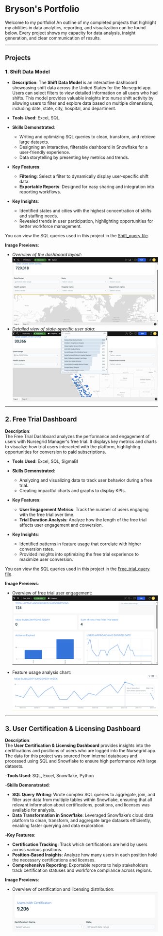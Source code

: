 # Bryson's Portfolio

Welcome to my portfolio! An outline of my completed projects that highlight my abilities in data analytics, reporting, and visualization can be found below. Every project shows my capacity for data analysis, insight generation, and clear communication of results.

---

## Projects

### 1. **Shift Data Model**
   - **Description**: 
     The **Shift Data Model** is an interactive dashboard showcasing shift data across the United States for the Nursegrid app. Users can select filters to view detailed information on all users who had shifts. This model provides valuable insights into nurse shift activity by allowing users to filter and explore data based on multiple dimensions, including date, state, city, hospital, and department.
   - **Tools Used**: Excel, SQL.
     
   - **Skills Demonstrated**:
     - Writing and optimizing SQL queries to clean, transform, and retrieve large datasets.
     - Designing an interactive, filterable dashboard in Snowflake for a user-friendly experience.
     - Data storytelling by presenting key metrics and trends.
       
   - **Key Features**:
     - **Filtering**: Select a filter to dynamically display user-specific shift data.
     - **Exportable Reports**: Designed for easy sharing and integration into reporting workflows.
       
   - **Key Insights**:
     - Identified states and cities with the highest concentration of shifts and staffing needs.
     - Revealed trends in user participation, highlighting opportunities for better workforce management.
       

You can view the SQL queries used in this project in the [Shift_query file](Shift_query).



   **Image Previews**:
   - *Overview of the dashboard layout:*
     ![Shift Data Model Dashboard Overview](Shift_Model.png)  
   - *Detailed view of state-specific user data:*
     ![Shift Data Model State View](Descriptive_Shift_Model.png)  

---

## 2. **Free Trial Dashboard**

**Description**:  
The Free Trial Dashboard analyzes the performance and engagement of users with Nursegrid Manager's free trial. It displays key metrics and charts to visualize how trial users interacted with the platform, highlighting opportunities for conversion to paid subscriptions.
- **Tools Used**: Excel, SQL, SigmaBI
  
- **Skills Demonstrated**:  
   - Analyzing and visualizing data to track user behavior during a free trial.  
   - Creating impactful charts and graphs to display KPIs.
     
- **Key Features**:  
   - **User Engagement Metrics**: Track the number of users engaging with the free trial over time.   
   - **Trial Duration Analysis**: Analyze how the length of the free trial affects user engagement and conversion.
     
- **Key Insights**:  
   - Identified patterns in feature usage that correlate with higher conversion rates.  
   - Provided insights into optimizing the free trial experience to maximize user conversion.



You can view the SQL queries used in this project in the [Free_trial_query file](Free_trial_query).


**Image Previews**:
- Overview of free trial user engagement:  
  ![Free Trial Dashboard Engagement](freetrial.png)

- Feature usage analysis chart:  
  ![Free Trial Feature Usage](freetrial2.png)
  
---

## 3. **User Certification & Licensing Dashboard**

**Description**:  
The **User Certification & Licensing Dashboard** provides insights into the certifications and positions of users who are logged into the Nursegrid app. The data for this project was sourced from internal databases and processed using SQL and Snowflake to ensure high performance with large datasets. 

-**Tools Used**: SQL, Excel, Snowflake, Python
 
-**Skills Demonstrated**:  
   - **SQL Query Writing**: Wrote complex SQL queries to aggregate, join, and filter user data from multiple tables within Snowflake, ensuring that all relevant information about       certifications, positions, and licenses was available for analysis.  
   - **Data Transformation in Snowflake**: Leveraged Snowflake’s cloud data platform to clean, transform, and aggregate large datasets efficiently, enabling faster querying and          data exploration.
     
-**Key Features**:  
   - **Certification Tracking**: Track which certifications are held by users across various positions.  
   - **Position-Based Insights**: Analyze how many users in each position hold the necessary certifications and licenses.  
   - **Comprehensive Reporting**: Exportable reports to help stakeholders track certification statuses and workforce compliance across regions.

**Image Previews**:
- Overview of certification and licensing distribution:  
  ![Certification Overview](cert.png)

